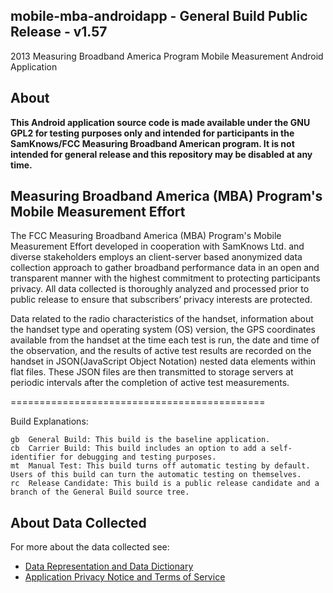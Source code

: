 ## mobile-mba-androidapp - General Build Public Release - v1.57

2013 Measuring Broadband America Program Mobile Measurement Android Application

## About

**This Android application source code is made available under the GNU GPL2 for testing purposes only and intended for participants in the SamKnows/FCC Measuring Broadband American program.  It is not intended for general release and this repository may be disabled at any time.**


## Measuring Broadband America (MBA) Program's Mobile Measurement Effort

The FCC Measuring Broadband America (MBA) Program's Mobile Measurement Effort developed in cooperation with SamKnows Ltd. and diverse stakeholders employs an client-server based anonymized data collection approach to gather broadband performance data in an open and transparent manner with the highest commitment to protecting participants privacy.  All data collected is thoroughly analyzed and processed prior to public release to ensure that subscribers’ privacy interests are protected.

Data related to the radio characteristics of the handset, information about the handset type and operating system (OS) version, the GPS coordinates available from the handset at the time each test is run, the date and time of the observation, and the results of active test results are recorded on the handset in JSON(JavaScript Object Notation) nested data elements within flat files.  These JSON files are then transmitted to storage servers at periodic intervals after the completion of active test measurements.

============================================

Build Explanations:

    gb  General Build: This build is the baseline application.
    cb  Carrier Build: This build includes an option to add a self-identifier for debugging and testing purposes.
    mt  Manual Test: This build turns off automatic testing by default. Users of this build can turn the automatic testing on themselves.
    rc  Release Candidate: This build is a public release candidate and a branch of the General Build source tree.
    
## About Data Collected

For more about the data collected see:
- [Data Representation and Data Dictionary](https://github.com/FCC/mobile-mba-androidapp/wiki/Data-Representation)
- [Application Privacy Notice and Terms of Service](https://github.com/FCC/mobile-mba-androidapp/wiki/Full-Text-of-Application-Privacy-Notice-and-Terms-and-Conditions)
